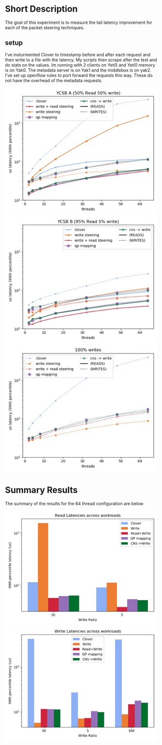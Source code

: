 # Short Description

The goal of this experiment is to measure the tail latency improvement for each
of the packet steering techniques. 

## setup

I've insturmented Clover to timestamp before and after each request and then
write to a file with the latency. My scripts then scrape after the test and do
stats on the values. Im running with 2 clients on Yeti5 and Yeti0 memory is on
Yak0. The metadata server is on Yak1 and the middlebox is on yak2. I've set up
openflow rules to port forward the requests this way. These do not have the
overhead of the metadata requests.

![exp0](experiment_0.png)
![exp1](experiment_1.png)
![exp2](experiment_2.png)

# Summary Results

The summary of the results for the 64 thread configuration are below

![summary](summary_read.png)
![summary](summary_write.png)


